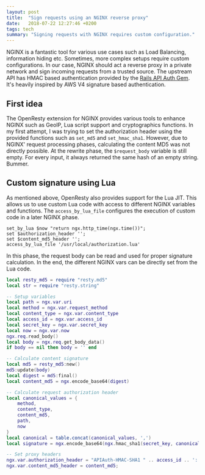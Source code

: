 ```yaml
---
layout: post
title:  "Sign requests using an NGINX reverse proxy"
date:   2018-07-22 12:27:46 +0200
tags: tech
summary: "Signing requests with NGINX requires custom configuration."
---
```


NGINX is a fantastic tool for various use cases such as Load Balancing, information hiding etc. Sometimes, more complex setups require custom configurations. In our case, NGINX should act a reverse proxy in a private network and 
sign incoming requests from a trusted source. The upstream API has HMAC based authentication provided by the [Rails API Auth Gem](https://github.com/mgomes/api_auth).
It's heavily inspired by AWS V4 signature based authentication.

## First idea
The OpenResty extension for NGINX provides various tools to enhance NGINX such as GeoIP, Lua script support and cryptographics functions. 
In my first attempt, I was trying to set the authorization header using the provided functions such as `set_md5` and `set_hmac_sha1`. However, due to NGINX' request processing phases, calculating the content MD5 
was not directly possible. At the rewrite phase, the `$request_body` variable is still empty. For every input, it always returned the same hash of an empty string. Bummer.

## Custom signature using Lua 
As mentioned above, OpenResty also provides support for the Lua JIT. This allows us to use custom Lua code with access to different NGINX variables and functions. The `access_by_lua_file` configures the execution of custom code in a later NGINX phase.
```
set_by_lua $now "return ngx.http_time(ngx.time())";
set $authorization_header '';
set $content_md5_header '';
access_by_lua_file '/usr/local/authorization.lua'
```

In this phase, the request body can be read and used for proper signature calculation. In the end, the different NGINX vars can be directly set from the Lua code.

```lua
local resty_md5 = require "resty.md5"
local str = require "resty.string"

-- Setup variables
local path = ngx.var.uri
local method = ngx.var.request_method
local content_type = ngx.var.content_type
local access_id = ngx.var.access_id
local secret_key = ngx.var.secret_key
local now = ngx.var.now
ngx.req.read_body()
local body = ngx.req.get_body_data()
if body == nil then body = '' end

-- Calculate content signature
local md5 = resty_md5:new()
md5:update(body)
local digest = md5:final()
local content_md5 = ngx.encode_base64(digest)

-- Calculate request authorization header
local canonical_values = {
    method,
    content_type,
    content_md5,
    path,
    now
}
local canonical = table.concat(canonical_values, ',')
local signature = ngx.encode_base64(ngx.hmac_sha1(secret_key, canonical))

-- Set proxy headers
ngx.var.authorization_header = "APIAuth-HMAC-SHA1 " .. access_id .. ':' .. signature;
ngx.var.content_md5_header = content_md5;
```
